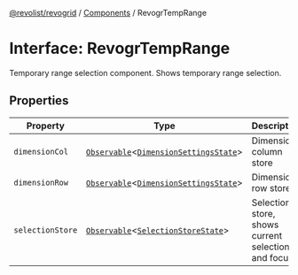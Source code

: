 [@revolist/revogrid](README.md) / [Components](Namespace.Components.md) / RevogrTempRange

# Interface: RevogrTempRange

Temporary range selection component. Shows temporary range selection.

## Properties

| Property | Type | Description | Defined in |
| ------ | ------ | ------ | ------ |
| `dimensionCol` | [`Observable`](TypeAlias.Observable.md)\<[`DimensionSettingsState`](Interface.DimensionSettingsState.md)\> | Dimension column store | [src/components.d.ts:666](https://github.com/revolist/revogrid/blob/33fdf87718e4421a1302a23338379f45f99055c0/src/components.d.ts#L666) |
| `dimensionRow` | [`Observable`](TypeAlias.Observable.md)\<[`DimensionSettingsState`](Interface.DimensionSettingsState.md)\> | Dimension row store | [src/components.d.ts:670](https://github.com/revolist/revogrid/blob/33fdf87718e4421a1302a23338379f45f99055c0/src/components.d.ts#L670) |
| `selectionStore` | [`Observable`](TypeAlias.Observable.md)\<[`SelectionStoreState`](TypeAlias.SelectionStoreState.md)\> | Selection store, shows current selection and focus | [src/components.d.ts:674](https://github.com/revolist/revogrid/blob/33fdf87718e4421a1302a23338379f45f99055c0/src/components.d.ts#L674) |
